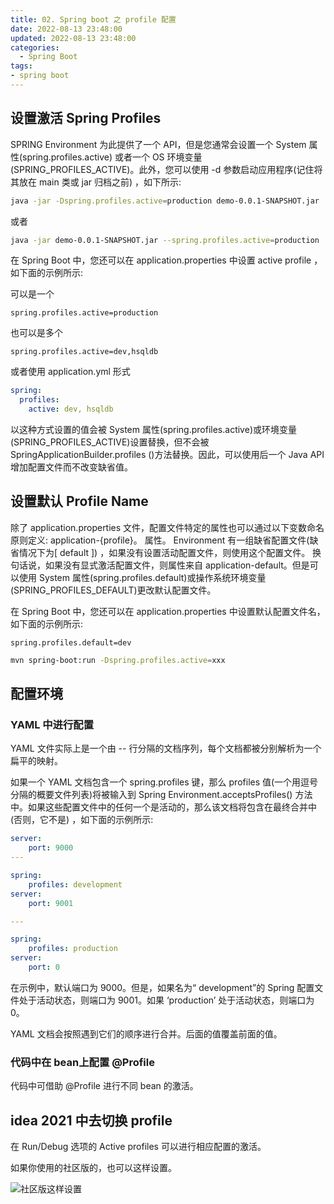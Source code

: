 ```yaml
---
title: 02. Spring boot 之 profile 配置
date: 2022-08-13 23:48:00
updated: 2022-08-13 23:48:00
categories:
  - Spring Boot
tags:
- spring boot
---
```


## 设置激活 Spring Profiles

SPRING Environment 为此提供了一个 API，但是您通常会设置一个 System 属性(spring.profiles.active) 或者一个 OS 环境变量(SPRING_PROFILES_ACTIVE)。此外，您可以使用 -d 参数启动应用程序(记住将其放在 main 类或 jar 归档之前) ，如下所示:

```sh
java -jar -Dspring.profiles.active=production demo-0.0.1-SNAPSHOT.jar
```

或者

```sh
java -jar demo-0.0.1-SNAPSHOT.jar --spring.profiles.active=production
```

在 Spring Boot 中，您还可以在 application.properties 中设置 active profile ，如下面的示例所示:

可以是一个

```properties
spring.profiles.active=production
```

也可以是多个

```properties
spring.profiles.active=dev,hsqldb
```

或者使用 application.yml 形式

```yml
spring:
  profiles:
    active: dev, hsqldb
```

<!-- more -->

以这种方式设置的值会被 System 属性(spring.profiles.active)或环境变量(SPRING_PROFILES_ACTIVE)设置替换，但不会被 SpringApplicationBuilder.profiles ()方法替换。因此，可以使用后一个 Java API  增加配置文件而不改变缺省值。

## 设置默认 Profile Name

除了 application.properties 文件，配置文件特定的属性也可以通过以下变数命名原则定义: application-{profile}。 属性。 Environment 有一组缺省配置文件(缺省情况下为[ default ]) ，如果没有设置活动配置文件，则使用这个配置文件。 换句话说，如果没有显式激活配置文件，则属性来自 application-default。但是可以使用 System 属性(spring.profiles.default)或操作系统环境变量(SPRING_PROFILES_DEFAULT)更改默认配置文件。

在 Spring Boot 中，您还可以在 application.properties 中设置默认配置文件名，如下面的示例所示:

```prop
spring.profiles.default=dev
```

```sh
mvn spring-boot:run -Dspring.profiles.active=xxx
```

## 配置环境

### YAML 中进行配置

YAML 文件实际上是一个由 -- 行分隔的文档序列，每个文档都被分别解析为一个扁平的映射。

如果一个 YAML 文档包含一个 spring.profiles 键，那么 profiles 值(一个用逗号分隔的概要文件列表)将被输入到 Spring Environment.acceptsProfiles() 方法中。如果这些配置文件中的任何一个是活动的，那么该文档将包含在最终合并中(否则，它不是) ，如下面的示例所示:

```yml
server:
    port: 9000
---

spring:
    profiles: development
server:
    port: 9001

---

spring:
    profiles: production
server:
    port: 0
```

在示例中，默认端口为 9000。但是，如果名为“ development”的 Spring 配置文件处于活动状态，则端口为 9001。如果 ‘production’ 处于活动状态，则端口为 0。

YAML 文档会按照遇到它们的顺序进行合并。后面的值覆盖前面的值。

### 代码中在 bean上配置 @Profile

代码中可借助 @Profile 进行不同 bean 的激活。

## idea 2021 中去切换 profile

在 Run/Debug 选项的 Active profiles 可以进行相应配置的激活。

如果你使用的社区版的，也可以这样设置。

![社区版这样设置](/images/Spring-Boot/02-spring%20boot%20之%20profile%20配置/1.png)
